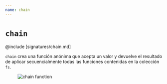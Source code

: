 ```yaml
---
name: chain
---
```


# `chain`

@include [signatures/chain.md]

`chain` crea una función anónima que acepta un valor y devuelve el resultado de aplicar secuencialmente todas las funciones contenidas en la colección `fs`.

<figure class="diagram">
  <img src="../images/chain.svg" alt="chain function">
  <!-- <figcaption class="diagram-desc"></figcaption> -->
</figure>
